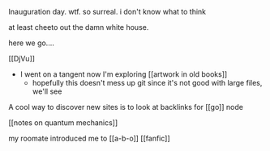 Inauguration day. wtf. so surreal. i don't know what to think

at least cheeto out the damn white house.

here we go....


[[DjVu]]
-	I went on a tangent now I'm exploring [[artwork in old books]]
	-	hopefully this doesn't mess up git since it's not good with large files, we'll see


 A cool way to discover new sites is to look at backlinks for [[go]] node

[[notes on quantum mechanics]]




my roomate introduced me to [[a-b-o]] [[fanfic]]